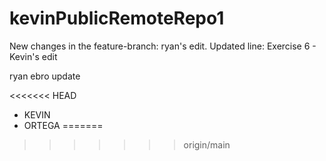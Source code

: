 # kevinPublicRemoteRepo1

New changes in the feature-branch: ryan's edit. Updated line: Exercise 6 - Kevin's edit

ryan ebro update

<<<<<<< HEAD
- KEVIN
- ORTEGA
=======
>>>>>>> origin/main
